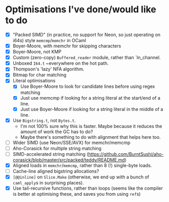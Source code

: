 # Optimisations I've done/would like to do

- [x] "Packed SIMD" (in practice, no support for Neon, so just operating on
  i64s) style `memcmp`/`memchr` in OCaml
- [x] Boyer-Moore, with memchr for skipping characters
- [x] Boyer-Moore, not KMP 
- [x] Custom (zero-copy) `Buffered_reader` module, rather than `In_channel.
- [x] Unboxed `I64.t` ~everywhere on the hot path.
- [x] Thompson's 'lazy' NFA algorithm.
- [x] Bitmap for char matching 
- [x] Literal optimisations
    - [x] Use Boyer-Moore to look for candidate lines before using regex
      matching
    - [x] Just use memcmp if looking for a string literal at the start/end of a
      line.
    - [x] Just use Boyer-Moore if looking for a string literal in the middle of
      a line.
- [x] Use `Bigstring.t`, not `Bytes.t`.
    - I'm not 100% sure why this is faster. Maybe because it reduces the amount
      of work the GC has to do?
    - Maybe there's something to do with alignment that helps here too.
- [ ] Wider SIMD (use Neon/SSE/AVX) for memchr/memcmp
- [ ] Aho-Corasick for multiple string matching
- [ ] SIMD-accelerated string matching
  (https://github.com/BurntSushi/aho-corasick/blob/master/src/packed/teddy/README.md)
- [x] Aligned loads in `memchr`/`memcmp`, rather than 8 (!) single-byte loads.
- [ ] Cache-line aligned bigstring allocations?
- [x] `[@@inline]` on `Slice.Make` (otherwise, we end up with a bunch of
  `caml_apply`s in surprising places).
- [x] Use tail-recursive functions, rather than loops (seems like the compiler
  is better at optimising these, and saves you from using `ref`s)

